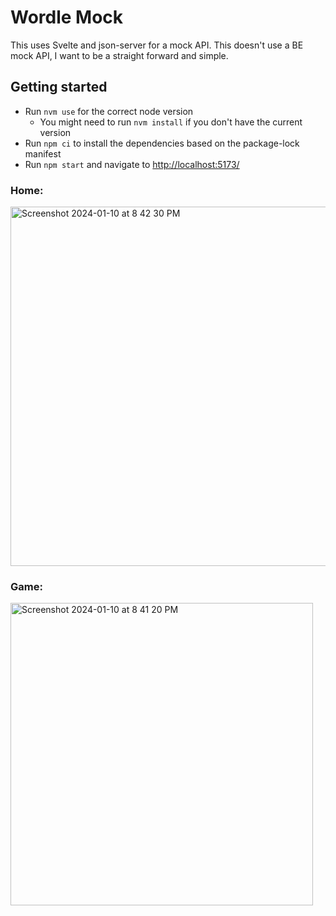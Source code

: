 # Wordle Mock

This uses Svelte and json-server for a mock API. This doesn't use a BE mock API, I want to be a straight forward and simple.

## Getting started

- Run `nvm use` for the correct node version
  - You might need to run `nvm install` if you don't have the current version
- Run `npm ci` to install the dependencies based on the package-lock manifest
- Run `npm start` and navigate to [http://localhost:5173/](http://localhost:5173/)

### Home:

<img width="575" alt="Screenshot 2024-01-10 at 8 42 30 PM" src="https://github.com/brianmontanaweb/wordle-clone/assets/4666838/8c9d8036-1891-484c-937b-946a188325bf">

### Game:

<img width="484" alt="Screenshot 2024-01-10 at 8 41 20 PM" src="https://github.com/brianmontanaweb/wordle-clone/assets/4666838/2595f8b5-d730-4b9a-a350-4e5547fe7edc">
